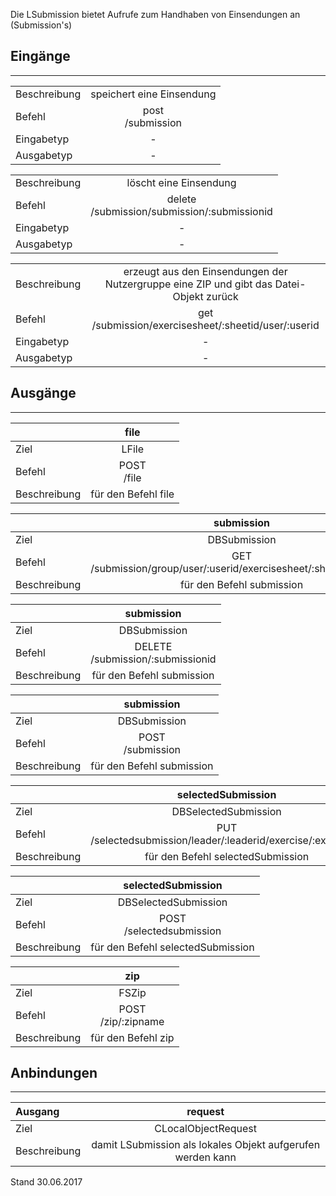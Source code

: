 <!--
  - @file de.md
  -
  - @license http://www.gnu.org/licenses/gpl-3.0.html GPL version 3
  -
  - @package OSTEPU (https://github.com/ostepu/ostepu-core)
  - @since -
  -
  - @author Till Uhlig <till.uhlig@student.uni-halle.de>
  - @date 2017
  -
 -->

Die LSubmission bietet Aufrufe zum Handhaben von Einsendungen an (Submission's)

## Eingänge
---------------

|||
| :----------- |:-----: |
|Beschreibung| speichert eine Einsendung|
|Befehl| post<br>/submission|
|Eingabetyp| -|
|Ausgabetyp| -|

|||
| :----------- |:-----: |
|Beschreibung| löscht eine Einsendung|
|Befehl| delete<br>/submission/submission/:submissionid|
|Eingabetyp| -|
|Ausgabetyp| -|

|||
| :----------- |:-----: |
|Beschreibung| erzeugt aus den Einsendungen der Nutzergruppe eine ZIP und gibt das Datei-Objekt zurück|
|Befehl| get<br>/submission/exercisesheet/:sheetid/user/:userid|
|Eingabetyp| -|
|Ausgabetyp| -|


## Ausgänge
---------------

||file|
| :----------- |:-----: |
|Ziel| LFile|
|Befehl| POST<br>/file|
|Beschreibung| für den Befehl file|

||submission|
| :----------- |:-----: |
|Ziel| DBSubmission|
|Befehl| GET<br>/submission/group/user/:userid/exercisesheet/:sheetid/selected|
|Beschreibung| für den Befehl submission|

||submission|
| :----------- |:-----: |
|Ziel| DBSubmission|
|Befehl| DELETE<br>/submission/:submissionid|
|Beschreibung| für den Befehl submission|

||submission|
| :----------- |:-----: |
|Ziel| DBSubmission|
|Befehl| POST<br>/submission|
|Beschreibung| für den Befehl submission|

||selectedSubmission|
| :----------- |:-----: |
|Ziel| DBSelectedSubmission|
|Befehl| PUT<br>/selectedsubmission/leader/:leaderid/exercise/:exerciseid|
|Beschreibung| für den Befehl selectedSubmission|

||selectedSubmission|
| :----------- |:-----: |
|Ziel| DBSelectedSubmission|
|Befehl| POST<br>/selectedsubmission|
|Beschreibung| für den Befehl selectedSubmission|

||zip|
| :----------- |:-----: |
|Ziel| FSZip|
|Befehl| POST<br>/zip/:zipname|
|Beschreibung| für den Befehl zip|


## Anbindungen
---------------

|Ausgang|request|
| :----------- |:-----: |
|Ziel| CLocalObjectRequest|
|Beschreibung| damit LSubmission als lokales Objekt aufgerufen werden kann|


Stand 30.06.2017

